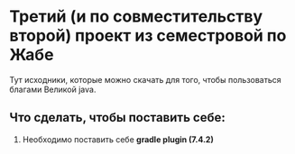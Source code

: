 # Третий (и по совместительству второй) проект из семестровой по Жабе

Тут исходники, которые можно скачать для того, чтобы пользоваться благами Великой java.

## Что сделать, чтобы поставить себе:
1. Необходимо поставить себе **gradle plugin (7.4.2)**

